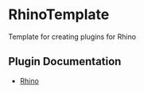 ﻿# RhinoTemplate

Template for creating plugins for Rhino

## Plugin Documentation

* [Rhino](https://developer.rhino3d.com/guides/rhinocommon/)

